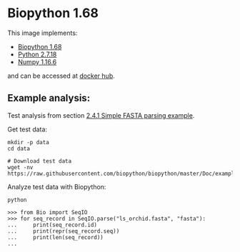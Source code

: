 # Biopython 1.68

This image implements:
- [Biopython 1.68](https://biopython.org/)
- [Python 2.7.18](https://www.python.org/)
- [Numpy 1.16.6](https://numpy.org/)

and can be accessed at [docker hub](https://hub.docker.com/u/gregorysprenger).

## Example analysis:

Test analysis from section [2.4.1 Simple FASTA parsing example](http://biopython.org/DIST/docs/tutorial/Tutorial.html).

Get test data:

```
mkdir -p data
cd data

# Download test data
wget -nv https://raw.githubusercontent.com/biopython/biopython/master/Doc/examples/ls_orchid.fasta
```

Analyze test data with Biopython:

```
python

>>> from Bio import SeqIO
>>> for seq_record in SeqIO.parse("ls_orchid.fasta", "fasta"):
...     print(seq_record.id)
...     print(repr(seq_record.seq))
...     print(len(seq_record))
...
```